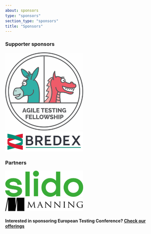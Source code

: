 ```yaml
---
about: sponsors
type: "sponsors"
section_type: "sponsors"
title: "Sponsors"
---
```


<div class="b-sponsors_platinum b-sponsors_active">
<h3>Supporter sponsors</h3>
<span class="b-sponsors__sponsor  b-sponsor">
  <a class="b-sponsor__link b-itext-sponsor" href="https://agiletestingfellow.com/">
    <img src="/images/2020/sponsors/agiletestingfellowlogo.png" width="50%" height="50%">
  </a>
</span>
<span class="b-sponsors__sponsor  b-sponsor">
  <a class="b-sponsor__link b-itext-sponsor" href="https://www.bredex.de/">
    <img src="/images/2020/sponsors/bx_logo.png" width="50%" height="50%">
  </a>
</span>

<h3>Partners</h3>
<span class="b-sponsors__sponsor  b-sponsor">
  <a class="b-sponsor__link b-itext-sponsor" href="https://www.manning.com/">
    <img src="/images/2020/sponsors/slido_green.png" width="50%" height="50%">
  </a>
</span>
<span class="b-sponsors__sponsor  b-sponsor">
  <a class="b-sponsor__link b-itext-sponsor" href="https://www.manning.com/">
    <img src="/images/2020/sponsors/Manninglogo_outline.png" width="50%" height="50%">
  </a>
</span>

<h4>Interested in sponsoring European Testing Conference? <a href="/images/2020/sponsors/ETC20_Become_a Sponsor.pdf">Check our offerings</a></h4>
